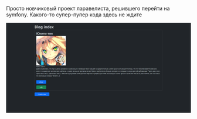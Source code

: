 Просто новчиковый проект ларавелиста, решившего перейти на symfony. Какого-то супер-пупер кода здесь не ждите

![Блог](https://raw.githubusercontent.com/Antarktidov/BlogOnSymfony/refs/heads/main/images/Блог%20на%20симфони.png)
